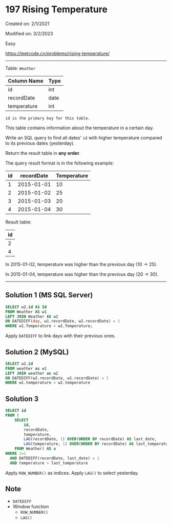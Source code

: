 # 197 Rising Temperature

Created on: 2/1/2021

Modified on: 3/2/2023

Easy

https://leetcode.cn/problems/rising-temperature/

---

Table: `Weather`

| Column Name   | Type    |
| ------------- | ------- |
| id            | int     |
| recordDate    | date    |
| temperature   | int     |

`id is the primary key for this table.`

This table contains information about the temperature in a certain day.

Write an SQL query to find all dates' `id` with higher temperature compared to 
its previous dates (yesterday).

Return the result table in **any order**.

The query result format is in the following example:

| id | recordDate | Temperature |
| -- | ---------- | ----------- |
| 1  | 2015-01-01 | 10          |
| 2  | 2015-01-02 | 25          |
| 3  | 2015-01-03 | 20          |
| 4  | 2015-01-04 | 30          |

Result table:

| id |
| -- |
| 2  |
| 4  |

In 2015-01-02, temperature was higher than the previous day (10 -> 25).

In 2015-01-04, temperature was higher than the previous day (20 -> 30).

---

## Solution 1 (MS SQL Server)

``` sql
SELECT w2.id AS Id
FROM Weather AS w1
LEFT JOIN Weather AS w2
ON DATEDIFF(day, w1.recordDate, w2.recordDate) = 1
WHERE w1.Temperature < w2.Temperature;
```

Apply `DATEDIFF` to link days with their previous ones.

## Solution 2 (MySQL)

``` sql
SELECT w2.id
FROM weather as w1
LEFT JOIN weather as w2
ON DATEDIFF(w2.recordDate, w1.recordDate) = 1
WHERE w1.temperature < w2.temperature
```

## Solution 3

``` sql
SELECT id
FROM (
    SELECT
        id,
        recordDate,
        temperature,
        LAG(recordDate, 1) OVER(ORDER BY recordDate) AS last_date,
        LAG(temperature, 1) OVER(ORDER BY recordDate) AS last_temperature
    FROM Weather) AS a
WHERE 1=1 
  AND DATEDIFF(recordDate, last_date) = 1
  AND temperature > last_temperature
```

Apply `ROW_NUMBER()` as indices. Apply `LAG()` to select yesterday.

## Note

- `DATEDIFF`
- Window function
  - `ROW_NUMBER()`
  - `LAG()`